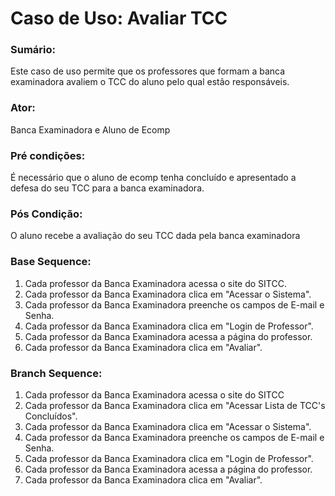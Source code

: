# Caso de Uso: Avaliar TCC

### Sumário: 
Este caso de uso permite que os professores que formam a banca examinadora avaliem o TCC do aluno pelo qual estão responsáveis.

### Ator:
Banca Examinadora e Aluno de Ecomp

### Pré condições: 
É necessário que o aluno de ecomp tenha concluído e apresentado a defesa do seu TCC para a banca examinadora.

### Pós Condição:
O aluno recebe a avaliação do seu TCC dada pela banca examinadora

### Base Sequence:
1) Cada professor da Banca Examinadora acessa o site do SITCC.
2) Cada professor da Banca Examinadora clica em "Acessar o Sistema".
3) Cada professor da Banca Examinadora preenche os campos de E-mail e Senha.
4) Cada professor da Banca Examinadora clica em "Login de Professor".
5) Cada professor da Banca Examinadora acessa a página do professor.
6) Cada professor da Banca Examinadora clica em "Avaliar".

### Branch Sequence:
1) Cada professor da Banca Examinadora acessa o site do SITCC
2) Cada professor da Banca Examinadora clica em "Acessar Lista de TCC's Concluídos".
3) Cada professor da Banca Examinadora clica em "Acessar o Sistema".
4) Cada professor da Banca Examinadora preenche os campos de E-mail e Senha.
5) Cada professor da Banca Examinadora clica em "Login de Professor".
6) Cada professor da Banca Examinadora acessa a página do professor.
7) Cada professor da Banca Examinadora clica em "Avaliar".
